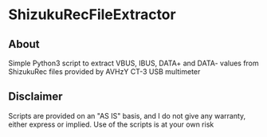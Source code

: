 # ShizukuRecFileExtractor

## About 

Simple Python3 script to extract VBUS, IBUS, DATA+ and DATA- values from ShizukuRec files provided by AVHzY CT-3 USB multimeter

## Disclaimer

Scripts are provided on an "AS IS" basis, and I do not give any warranty, either express or implied. Use of the scripts is at your own risk
